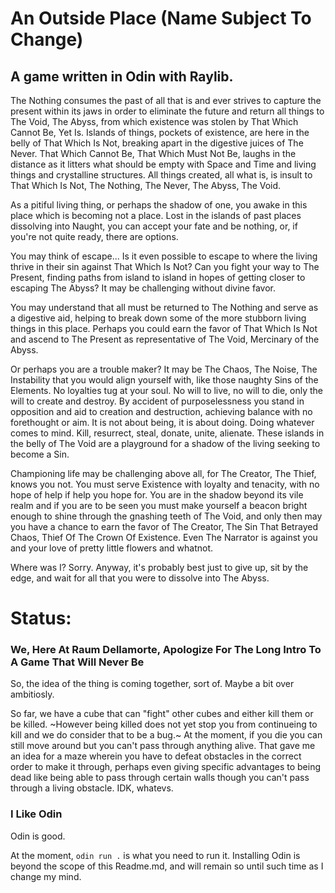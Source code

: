An Outside Place (Name Subject To Change)
=========================================
A game written in Odin with Raylib.
-----------------------------------

The Nothing consumes the past of all that is and ever strives to capture the present
within its jaws in order to eliminate the future and return all things to The Void,
The Abyss, from which existence was stolen by That Which Cannot Be, Yet Is. Islands
of things, pockets of existence, are here in the belly of That Which Is Not, breaking
apart in the digestive juices of The Never. That Which Cannot Be, That Which Must Not
Be, laughs in the distance as it litters what should be empty with Space and Time and
living things and crystalline structures. All things created, all what is, is insult
to That Which Is Not, The Nothing, The Never, The Abyss, The Void.

As a pitiful living thing, or perhaps the shadow of one, you awake in this place which
is becoming not a place. Lost in the islands of past places dissolving into Naught,
you can accept your fate and be nothing, or, if you're not quite ready, there are options.

You may think of escape... Is it even possible to escape to where the living thrive 
in their sin against That Which Is Not? Can you fight your way to The Present, finding
paths from island to island in hopes of getting closer to escaping The Abyss? It may
be challenging without divine favor.

You may understand that all must be returned to The Nothing and serve as a digestive aid,
helping to break down some of the more stubborn living things in this place. Perhaps you
could earn the favor of That Which Is Not and ascend to The Present as representative of
The Void, Mercinary of the Abyss. 

Or perhaps you are a trouble maker? It may be The Chaos, The Noise, The Instability that 
you would align yourself with, like those naughty Sins of the Elements. No loyalties tug
at your soul. No will to live, no will to die, only the will to create and destroy. By
accident of purposelessness you stand in opposition and aid to creation and destruction,
achieving balance with no forethought or aim. It is not about being, it is about doing.
Doing whatever comes to mind. Kill, resurrect, steal, donate, unite, alienate. These
islands in the belly of The Void are a playground for a shadow of the living seeking to
become a Sin.

Championing life may be challenging above all, for The Creator, The Thief, knows you not.
You must serve Existence with loyalty and tenacity, with no hope of help if help you hope 
for. You are in the shadow beyond its vile realm and if you are to be seen you must make
yourself a beacon bright enough to shine through the gnashing teeth of The Void, and only
then may you have a chance to earn the favor of The Creator, The Sin That Betrayed Chaos,
Thief Of The Crown Of Existence. Even The Narrator is against you and your love of pretty
little flowers and whatnot.

Where was I? Sorry. Anyway, it's probably best just to give up, sit by the edge, and wait
for all that you were to dissolve into The Abyss.

# Status:
### We, Here At Raum Dellamorte, Apologize For The Long Intro To A Game That Will Never Be

So, the idea of the thing is coming together, sort of. Maybe a bit over ambitiosly.

So far, we have a cube that can "fight" other cubes and either kill them or be killed.
~However being killed does not yet stop you from continueing to kill and we do consider
that to be a bug.~ At the moment, if you die you can still move around but you can't
pass through anything alive. That gave me an idea for a maze wherein you have to defeat
obstacles in the correct order to make it through, perhaps even giving specific advantages
to being dead like being able to pass through certain walls though you can't pass through
a living obstacle. IDK, whatevs. 

### I Like Odin

Odin is good.

At the moment, `odin run .` is what you need to run it. Installing Odin is beyond the
scope of this Readme.md, and will remain so until such time as I change my mind.

